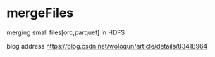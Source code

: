 # mergeFiles
merging small files[orc,parquet] in HDFS

blog address 
https://blog.csdn.net/woloqun/article/details/83418964
